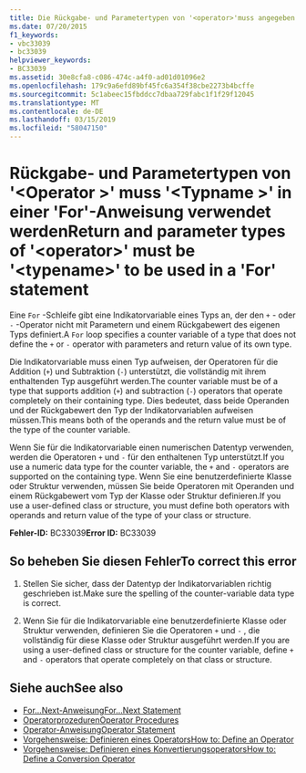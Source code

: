 ```yaml
---
title: Die Rückgabe- und Parametertypen von '<operator>'muss angegeben werden'<typename>"in einer 'For'-Anweisung verwendet werden
ms.date: 07/20/2015
f1_keywords:
- vbc33039
- bc33039
helpviewer_keywords:
- BC33039
ms.assetid: 30e8cfa8-c086-474c-a4f0-ad01d01096e2
ms.openlocfilehash: 179c9a6efd89bf45fc6a354f38cbe2273b4bcffe
ms.sourcegitcommit: 5c1abeec15fbddcc7dbaa729fabc1f1f29f12045
ms.translationtype: MT
ms.contentlocale: de-DE
ms.lasthandoff: 03/15/2019
ms.locfileid: "58047150"
---
```

# <a name="return-and-parameter-types-of-operator-must-be-typename-to-be-used-in-a-for-statement"></a><span data-ttu-id="4a81e-102">Rückgabe- und Parametertypen von '\<Operator >' muss '\<Typname >' in einer 'For'-Anweisung verwendet werden</span><span class="sxs-lookup"><span data-stu-id="4a81e-102">Return and parameter types of '\<operator>' must be '\<typename>' to be used in a 'For' statement</span></span>
<span data-ttu-id="4a81e-103">Eine `For` -Schleife gibt eine Indikatorvariable eines Typs an, der den `+` - oder `-` -Operator nicht mit Parametern und einem Rückgabewert des eigenen Typs definiert.</span><span class="sxs-lookup"><span data-stu-id="4a81e-103">A `For` loop specifies a counter variable of a type that does not define the `+` or `-` operator with parameters and return value of its own type.</span></span>  
  
 <span data-ttu-id="4a81e-104">Die Indikatorvariable muss einen Typ aufweisen, der Operatoren für die Addition (`+`) und Subtraktion (`-`) unterstützt, die vollständig mit ihrem enthaltenden Typ ausgeführt werden.</span><span class="sxs-lookup"><span data-stu-id="4a81e-104">The counter variable must be of a type that supports addition (`+`) and subtraction (`-`) operators that operate completely on their containing type.</span></span> <span data-ttu-id="4a81e-105">Dies bedeutet, dass beide Operanden und der Rückgabewert den Typ der Indikatorvariablen aufweisen müssen.</span><span class="sxs-lookup"><span data-stu-id="4a81e-105">This means both of the operands and the return value must be of the type of the counter variable.</span></span>  
  
 <span data-ttu-id="4a81e-106">Wenn Sie für die Indikatorvariable einen numerischen Datentyp verwenden, werden die Operatoren `+` und `-` für den enthaltenen Typ unterstützt.</span><span class="sxs-lookup"><span data-stu-id="4a81e-106">If you use a numeric data type for the counter variable, the `+` and `-` operators are supported on the containing type.</span></span> <span data-ttu-id="4a81e-107">Wenn Sie eine benutzerdefinierte Klasse oder Struktur verwenden, müssen Sie beide Operatoren mit Operanden und einem Rückgabewert vom Typ der Klasse oder Struktur definieren.</span><span class="sxs-lookup"><span data-stu-id="4a81e-107">If you use a user-defined class or structure, you must define both operators with operands and return value of the type of your class or structure.</span></span>  
  
 <span data-ttu-id="4a81e-108">**Fehler-ID:** BC33039</span><span class="sxs-lookup"><span data-stu-id="4a81e-108">**Error ID:** BC33039</span></span>  
  
## <a name="to-correct-this-error"></a><span data-ttu-id="4a81e-109">So beheben Sie diesen Fehler</span><span class="sxs-lookup"><span data-stu-id="4a81e-109">To correct this error</span></span>  
  
1.  <span data-ttu-id="4a81e-110">Stellen Sie sicher, dass der Datentyp der Indikatorvariablen richtig geschrieben ist.</span><span class="sxs-lookup"><span data-stu-id="4a81e-110">Make sure the spelling of the counter-variable data type is correct.</span></span>  
  
2.  <span data-ttu-id="4a81e-111">Wenn Sie für die Indikatorvariable eine benutzerdefinierte Klasse oder Struktur verwenden, definieren Sie die Operatoren `+` und `-` , die vollständig für diese Klasse oder Struktur ausgeführt werden.</span><span class="sxs-lookup"><span data-stu-id="4a81e-111">If you are using a user-defined class or structure for the counter variable, define `+` and `-` operators that operate completely on that class or structure.</span></span>  
  
## <a name="see-also"></a><span data-ttu-id="4a81e-112">Siehe auch</span><span class="sxs-lookup"><span data-stu-id="4a81e-112">See also</span></span>

- [<span data-ttu-id="4a81e-113">For...Next-Anweisung</span><span class="sxs-lookup"><span data-stu-id="4a81e-113">For...Next Statement</span></span>](../../visual-basic/language-reference/statements/for-next-statement.md)
- [<span data-ttu-id="4a81e-114">Operatorprozeduren</span><span class="sxs-lookup"><span data-stu-id="4a81e-114">Operator Procedures</span></span>](../../visual-basic/programming-guide/language-features/procedures/operator-procedures.md)
- [<span data-ttu-id="4a81e-115">Operator-Anweisung</span><span class="sxs-lookup"><span data-stu-id="4a81e-115">Operator Statement</span></span>](../../visual-basic/language-reference/statements/operator-statement.md)
- [<span data-ttu-id="4a81e-116">Vorgehensweise: Definieren eines Operators</span><span class="sxs-lookup"><span data-stu-id="4a81e-116">How to: Define an Operator</span></span>](../../visual-basic/programming-guide/language-features/procedures/how-to-define-an-operator.md)
- [<span data-ttu-id="4a81e-117">Vorgehensweise: Definieren eines Konvertierungsoperators</span><span class="sxs-lookup"><span data-stu-id="4a81e-117">How to: Define a Conversion Operator</span></span>](../../visual-basic/programming-guide/language-features/procedures/how-to-define-a-conversion-operator.md)
